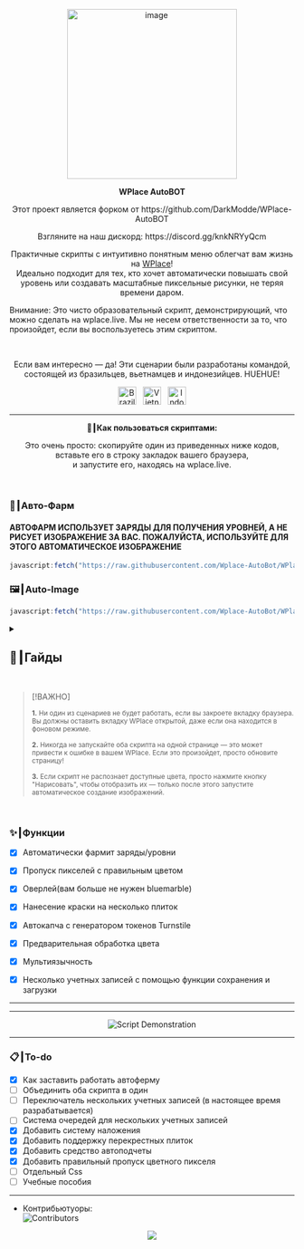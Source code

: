 <p align="center">
  <img width="300" height="300" alt="image" src="https://github.com/user-attachments/assets/92c38d55-37ef-4e88-bf24-9dba693fa0ab" />
</p>

<p align="center"><strong>WPlace AutoBOT</strong></p>
<p align="center">
Этот проект является форком от https://github.com/DarkModde/WPlace-AutoBOT
</p>
<p align="center">
  Взгляните на наш дискорд: https://discord.gg/knkNRYyQcm
</p>
<p align="center">
  Практичные скрипты с интуитивно понятным меню облегчат вам жизнь на <a href="https://wplace.live" target="_blank">WPlace</a>!<br>
  Идеально подходит для тех, кто хочет автоматически повышать свой уровень или создавать масштабные пиксельные рисунки, не теряя времени даром.
  
  Внимание: Это чисто образовательный скрипт, демонстрирующий, что можно сделать на wplace.live. Мы не несем ответственности за то, что произойдет, если вы воспользуетесь этим скриптом.
</p>

<br>

<p align="center">
  Если вам интересно — да! Эти сценарии были разработаны командой, состоящей из бразильцев, вьетнамцев и индонезийцев. HUEHUE!</strong></sub>
  <p align="center">
  <img src="https://cdn.jsdelivr.net/gh/hjnilsson/country-flags/svg/br.svg" alt="Brazil" width="32"/>
  &nbsp;
  <img src="https://cdn.jsdelivr.net/gh/hjnilsson/country-flags/svg/vn.svg" alt="Vietnam" width="32"/>
  &nbsp;
  <img src="https://cdn.jsdelivr.net/gh/hjnilsson/country-flags/svg/id.svg" alt="Indonesia" width="32"/>
</p>
</p>

---

<p align="center"><strong>🚀┃Как пользоваться скриптами:</strong></p>

<p align="center">
  Это очень просто: скопируйте один из приведенных ниже кодов, вставьте его в строку закладок вашего браузера,<br>
  и запустите его, находясь на wplace.live.
</p>

<br>

### 🎯┃Авто-Фарм
#### АВТОФАРМ ИСПОЛЬЗУЕТ ЗАРЯДЫ ДЛЯ ПОЛУЧЕНИЯ УРОВНЕЙ, А НЕ РИСУЕТ ИЗОБРАЖЕНИЕ ЗА ВАС. ПОЖАЛУЙСТА, ИСПОЛЬЗУЙТЕ ДЛЯ ЭТОГО АВТОМАТИЧЕСКОЕ ИЗОБРАЖЕНИЕ
```js
javascript:fetch("https://raw.githubusercontent.com/Wplace-AutoBot/WPlace-AutoBOT/refs/heads/main/Auto-Farm.js").then(t=>t.text()).then(eval);
```

### 🖼️┃Auto-Image

```js
javascript:fetch("https://raw.githubusercontent.com/Wplace-AutoBot/WPlace-AutoBOT/refs/heads/main/Auto-Image.js").then(t=>t.text()).then(eval);
```

<details>
  <summary><h2>📖┃Гайды</h2></summary>

---

![Часть 1](https://i.imgur.com/yneG5if.png)

---

![Часть 2](https://i.imgur.com/ZRpU0wZ.png)

---

![Часть 3](https://i.imgur.com/lfjfcEw.png)

</details>


<br>

> [!ВАЖНО]
> <p><sub><strong>1.</strong> Ни один из сценариев не будет работать, если вы закроете вкладку браузера. Вы должны оставить вкладку WPlace открытой, даже если она находится в фоновом режиме.</sub></p>
> <p><sub><strong>2.</strong> Никогда не запускайте оба скрипта на одной странице — это может привести к ошибке в вашем WPlace. Если это произойдет, просто обновите страницу!</sub></p>
> <p><sub><strong>3.</strong> Если скрипт не распознает доступные цвета, просто нажмите кнопку "Нарисовать", чтобы отобразить их — только после этого запустите автоматическое создание изображений.</sub></p>

<br>

### ✨┃Функции

- [x] Автоматически фармит заряды/уровни
- [x] Пропуск пикселей с правильным цветом
- [x] Оверлей(вам больше не нужен bluemarble)
- [x] Нанесение краски на несколько плиток
- [x] Автокапча с генератором токенов Turnstile
- [x] Предварительная обработка цвета
- [x] Мультиязычность
- [x] Несколько учетных записей с помощью функции сохранения и загрузки


---


---

<p align="center">
  <img src="https://i.imgur.com/lyNQUsY.png" alt="Script Demonstration"/>
</p>

---

### 📋┃To-do

- [x] Как заставить работать автоферму
- [ ] Объединить оба скрипта в один
- [ ] Переключатель нескольких учетных записей (в настоящее время разрабатывается)
- [ ] Система очередей для нескольких учетных записей
- [x] Добавить систему наложения
- [x] Добавить поддержку перекрестных плиток
- [x] Добавить средство автоподчеты
- [x] Добавить правильный пропуск цветного пикселя
- [ ] Отдельный Css
- [ ] Учебные пособия

---

- Контрибьютуоры:  
  <img src="https://contrib.rocks/image?repo=Wplace-AutoBot/WPlace-AutoBOT" alt="Contributors" />


<p align="center">
  <a href="#"><img src="https://komarev.com/ghpvc/?username=WPlace-AutoBOT&style=for-the-badge&label=Views:&color=gray"/></a>
</p>
